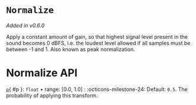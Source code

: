 # `Normalize`

_Added in v0.6.0_

Apply a constant amount of gain, so that highest signal level present in the sound
becomes 0 dBFS, i.e. the loudest level allowed if all samples must be between -1 and 1.
Also known as peak normalization.

# Normalize API

[`p`](#p){ #p }: `float` • range: [0.0, 1.0]
:   :octicons-milestone-24: Default: `0.5`. The probability of applying this transform.
